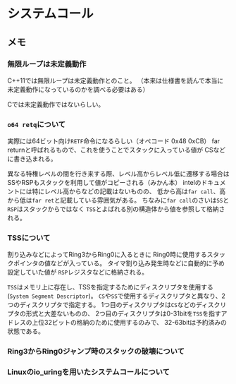 # システムコール

## メモ

### 無限ループは未定義動作

C++11では無限ループは未定義動作とのこと。
（本来は仕様書を読んで本当に未定義動作になっているのかを調べる必要はある）

Cでは未定義動作ではないらしい。

### `o64 retq`について

実際には64ビット向け`RETF`命令になるらしい（オペコード 0x48 0xCB）
far returnと呼ばれるもので、これを使うことでスタックに入っている値が
CSなどに書き込まれる。

異なる特権レベルの間を行き来する際、レベル高からレベル低に遷移する場合は
SSやRSPもスタックを利用して値がコピーされる（みかん本）
intelのドキュメントには特にレベル高からなどの記載はないものの、
低から高は`far call`、高から低は`far ret`と記載している雰囲気がある。
ちなみに`far call`のさいは`SS`と`RSP`はスタックからではなく
`TSS`とよばれる別の構造体から値を参照して格納される。

### TSSについて

割り込みなどによってRing3からRing0に入るときに
Ring0時に使用するスタックポインタの値などが入っている。
タイマ割り込み発生時などに自動的に予め設定していた値が
`RSP`レジスタなどに格納される。

`TSS`はメモリ上に存在し、TSSを指定するためにディスクリプタを使用する(`System Segment Descriptor`)。
`CS`や`SS`で使用するディスクリプタと異なり、2つのディスクリプタで指定する。
1つ目のディスクリプタは`CS`などのディスクリプタの形式と大差ないものの、
2つ目のディスクリプタは0-31bitを`TSS`を指すアドレスの上位32ビットの格納のために使用するのみで、
32-63bitは予約済みの状態である。

### Ring3からRing0ジャンプ時のスタックの破壊について

### Linuxのio_uringを用いたシステムコールについて